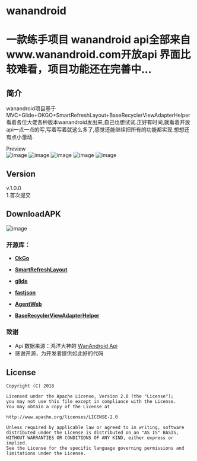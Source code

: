 # wanandroid

一款练手项目  wanandroid  api全部来自www.wanandroid.com开放api  界面比较难看，项目功能还在完善中...
===
简介
---
wanandroid项目基于MVC+Glide+OKGO+SmartRefreshLayout+BaseRecyclerViewAdapterHelper
<br>
看着各位大佬各种版本wanandroid发出来,自己也想试试.正好有时间,就看着开放api一点一点的写,写着写着就这么多了,感觉还能继续把所有的功能都实现,想想还有点小激动.
<br>

Preview
<br>
![image](https://github.com/rcj60560/wanandroid/blob/master/screenshoots/00.gif)
![image](https://github.com/rcj60560/wanandroid/blob/master/screenshoots/01.gif)
![image](https://github.com/rcj60560/wanandroid/blob/master/screenshoots/02.gif)
![image](https://github.com/rcj60560/wanandroid/blob/master/screenshoots/03.gif)
![image](https://github.com/rcj60560/wanandroid/blob/master/screenshoots/04.gif)

Version
---
v.1.0.0<br>
1.首次提交

DownloadAPK
---
![image](https://github.com/rcj60560/wanandroid/raw/master/screenshoots/download_apk.png)


### 开源库：
- [**OkGo**](https://github.com/jeasonlzy/okhttp-OkGo)

- [**SmartRefreshLayout**](https://github.com/scwang90/SmartRefreshLayout)

- [**glide**](https://github.com/bumptech/glide)

- [**fastjson**](https://github.com/alibaba/fastjson)

- [**AgentWeb**](https://github.com/Justson/AgentWeb)

- [**BaseRecyclerViewAdapterHelper**](https://github.com/CymChad/BaseRecyclerViewAdapterHelper)


### 致谢

- Api 数据来源：鸿洋大神的   [WanAndroid Api](http://www.wanandroid.com/)
- 感谢开源，为开发者提供如此好的代码


## License
```
Copyright (C) 2018

Licensed under the Apache License, Version 2.0 (the "License");
you may not use this file except in compliance with the License.
You may obtain a copy of the License at

http://www.apache.org/licenses/LICENSE-2.0

Unless required by applicable law or agreed to in writing, software
distributed under the License is distributed on an "AS IS" BASIS,
WITHOUT WARRANTIES OR CONDITIONS OF ANY KIND, either express or implied.
See the License for the specific language governing permissions and
limitations under the License.
```

[1]:https://img.shields.io/:license-apache-blue.svg
[2]:https://www.apache.org/licenses/LICENSE-2.0.html
[3]:https://img.shields.io/badge/download-fir.im-blue.svg
[4]:https://fir.im/rqbw
[5]:https://img.shields.io/badge/API-16%2B-red.svg?style=flat
[6]:https://android-arsenal.com/api?level=16
